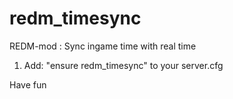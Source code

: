 # redm_timesync
REDM-mod : Sync ingame time with real time

1. Add: "ensure redm_timesync" to your server.cfg

Have fun
